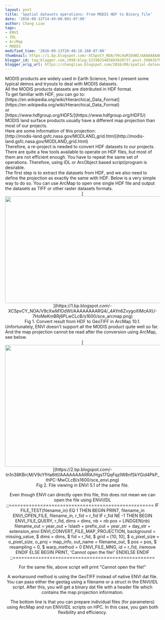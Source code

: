 ```yaml
---
layout: post
title: 'Spatial datasets operations: From MODIS HDF to Binary file'
date: '2016-09-12T14:49:00.001-07:00'
author: Chang Liao
tags:
- ENVI
- IDL
- ArcMap
- MODIS
modified_time: '2016-09-13T20:48:10.160-07:00'
thumbnail: https://1.bp.blogspot.com/-XC5pvCY_NOA/V9cXwM1OdWI/AAAAAAAARQ4/_4AYn6ZvygoXlMcAXU-7HoMeKmBRj6PLwCLcB/s72-c/sce_arcmap.png
blogger_id: tag:blogger.com,1999:blog-5219825485683920737.post-3996357905520631366
blogger_orig_url: https://changliao.blogspot.com/2016/09/spatial-datasets-operations-002.html
---
```


<div class="separator" style="clear: both; text-align: left;">MODIS products 
are widely used in Earth Science, here I present some typical demos and 
tryouts to deal with MODIS datasets.<div class="separator" style="clear: both; 
text-align: left;"> 
<div class="separator" style="clear: both; text-align: left;">All the MODIS 
products datasets are distributed in HDF format.<div class="separator" 
style="clear: both; text-align: left;">To get familiar with HDF, you can go 
to:<div class="separator" style="clear: both; text-align: 
left;">[https://en.wikipedia.org/wiki/Hierarchical_Data_Format](https://en.wikipedia.org/wiki/Hierarchical_Data_Format)<div 
class="separator" style="clear: both; text-align: left;">or <div 
class="separator" style="clear: both; text-align: 
left;">[https://www.hdfgroup.org/HDF5/](https://www.hdfgroup.org/HDF5/)<div 
class="separator" style="clear: both; text-align: left;"> 
<div class="separator" style="clear: both; text-align: left;"> 
<div class="separator" style="clear: both; text-align: left;">MODIS land 
surface products usually have a different map projection than most of our 
projects.<div class="separator" style="clear: both; text-align: left;">Here 
are some information of this projection:<div class="separator" style="clear: 
both; text-align: 
left;">[http://modis-land.gsfc.nasa.gov/MODLAND_grid.html](http://modis-land.gsfc.nasa.gov/MODLAND_grid.html)<div 
class="separator" style="clear: both; text-align: left;">Therefore, a 
re-project is needed to convert HDF datasets to our projects.<div 
class="separator" style="clear: both; text-align: left;"> 
<div class="separator" style="clear: both; text-align: left;">There are quite 
a few tools available to operate on HDF files, but most of them are not 
efficient enough. You have to repeat the same set of operations. Therefore, 
using IDL or ArcObject based script/program is desirable.<div 
class="separator" style="clear: both; text-align: left;"> 
<div class="separator" style="clear: both; text-align: left;">The first step 
is to extract the datasets from HDF, and we also need to define the projection 
as exactly the same with HDF. Below is a very simple way to do so. You can use 
ArcMap to open one single HDF file and output the datasets as TIFF or other 
raster datasets formats.<div class="separator" style="clear: both; text-align: 
center;"> 
<div class="separator" style="clear: both; text-align: center;">[<img 
border="0" height="347" 
src="https://1.bp.blogspot.com/-XC5pvCY_NOA/V9cXwM1OdWI/AAAAAAAARQ4/_4AYn6ZvygoXlMcAXU-7HoMeKmBRj6PLwCLcB/s640/sce_arcmap.png" 
width="640" 
/>](https://1.bp.blogspot.com/-XC5pvCY_NOA/V9cXwM1OdWI/AAAAAAAARQ4/_4AYn6ZvygoXlMcAXU-7HoMeKmBRj6PLwCLcB/s1600/sce_arcmap.png)<div 
class="separator" style="clear: both; text-align: center;">Fig 1. Convert 
result from HDF to GeoTIFF in ArcMap 10.1.<div class="separator" style="clear: 
both; text-align: left;"> 
<div class="separator" style="clear: both; text-align: left;">Unfortunately, 
ENVI doesn't support all the MODIS product quite well so far. And the map 
projection cannot be read after the conversion using ArcMap, see below.<div 
class="separator" style="clear: both; text-align: left;"> 

<div class="separator" style="clear: both; text-align: center;">[<img 
border="0" height="396" 
src="https://2.bp.blogspot.com/-tn1n38KBrcM/V9cYfHa6ttI/AAAAAAAARRA/Hgs17QqFqzIW8nfSkYGid4PkP_thPC-MwCLcB/s640/sce_envi.png" 
width="640" 
/>](https://2.bp.blogspot.com/-tn1n38KBrcM/V9cYfHa6ttI/AAAAAAAARRA/Hgs17QqFqzIW8nfSkYGid4PkP_thPC-MwCLcB/s1600/sce_envi.png)<div 
class="separator" style="clear: both; text-align: center;">Fig 2. File viewing 
in ENVI 5.1 of the same file. 

Even though ENVI can directly open this file, this does not mean we can open 
the file using ENVI/IDL 
;;=================================================== 
  IF FILE_TEST(filename_in) EQ 1 THEN BEGIN 
        PRINT, filename_in 
        ENVI_OPEN_FILE, filename_in, r_fid = r_fid 
        IF r_fid NE -1 THEN BEGIN 
          ENVI_FILE_QUERY, r_fid, dims = dims, nb = nb 
          pos = LINDGEN(nb) 
          filename_out = year_out + !slash + prefix_out + year_str + day_str + 
extension_envi 
          ENVI_CONVERT_FILE_MAP_PROJECTION, background = missing_value, $ 
            dims = dims, $ 
            fid = r_fid, $ 
            grid = [10, 10], $ 
            o_pixel_size = o_pixel_size, o_proj = map_info, out_name = 
filename_out, $ 
            pos = pos, $ 
            resampling = 0, $ 
            warp_method = 0 
          ENVI_FILE_MNG, id = r_fid, /remove 
        ENDIF ELSE BEGIN 
          PRINT, 'Cannot open the file!' 
        ENDELSE 
      ENDIF 
;;================================================== 

For the same file, above script will print "Cannot open the file!" 

A workaround method is using the GeoTIFF instead of native ENVI dat file. 
You can pass either the geotag using a filename or a struct in the ENVI/IDL 
script. 
After this, you will get a binary dat file with a header file which contains 
the map projection information. 

The bottom line is that you can prepare individual files (for parameters) 
using ArcMap and run ENVI/IDL scripts on HPC. In this case, you gain both 
flexibility and efficiency. 